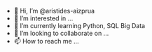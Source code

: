 - 👋 Hi, I’m @aristides-aizprua
- 👀 I’m interested in ...
- 🌱 I’m currently learning Python, SQL Big Data
- 💞️ I’m looking to collaborate on ...
- 📫 How to reach me ...

<!---
aristides-aizprua/aristides-aizprua is a ✨ special ✨ repository because its `README.md` (this file) appears on your GitHub profile.
You can click the Preview link to take a look at your changes.
--->
